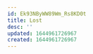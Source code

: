 ```yaml
---
id: Ek93NByWW89Wm_Rs8KD0t
title: Lost
desc: ''
updated: 1644961726967
created: 1644961726967
---
```


